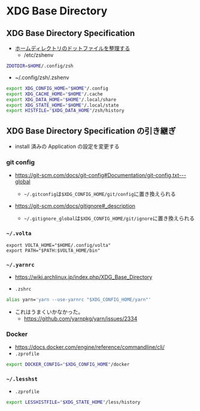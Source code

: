 # XDG Base Directory

## XDG Base Directory Specification

- [ホームディレクトリのドットファイルを整理する](https://chiyosuke.blogspot.com/2019/04/blog-post_27.html)
  - /etc/zshenv

```sh
ZDOTDIR=$HOME/.config/zsh
```

- ~/.config/zsh/.zshenv

```sh
export XDG_CONFIG_HOME="$HOME"/.config
export XDG_CACHE_HOME="$HOME"/.cache
export XDG_DATA_HOME="$HOME"/.local/share
export XDG_STATE_HOME="$HOME"/.local/state
export HISTFILE="$XDG_DATA_HOME"/zsh/history
```

## XDG Base Directory Specification の引き継ぎ

- install 済みの Application の設定を変更する

### git config

- <https://git-scm.com/docs/git-config#Documentation/git-config.txt---global>

  - `~/.gitconfig`は`$XDG_CONFIG_HOME/git/config`に置き換えられる

- <https://git-scm.com/docs/gitignore#_description>
  - `~/.gitignore_global`は`$XDG_CONFIG_HOME/git/ignore`に置き換えられる

### `~/.volta`

```.zprofile
export VOLTA_HOME="$HOME/.config/volta"
export PATH="$PATH:$VOLTA_HOME/bin"
```

### `~/.yarnrc`

- <https://wiki.archlinux.jp/index.php/XDG_Base_Directory>

- `.zshrc`

```sh
alias yarn='yarn --use-yarnrc "$XDG_CONFIG_HOME/yarn"'
```

- これはうまくいかなかった。
  - <https://github.com/yarnpkg/yarn/issues/2334>

### Docker

- <https://docs.docker.com/engine/reference/commandline/cli/>
- `.zprofile`

```sh
export DOCKER_CONFIG="$XDG_CONFIG_HOME"/docker
```

### `~/.lesshst`

- `.zprofile`

```sh
export LESSHISTFILE="$XDG_STATE_HOME"/less/history
```
